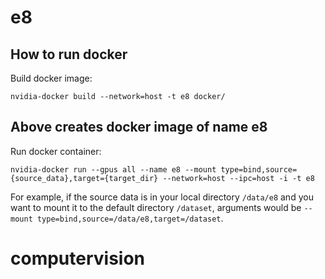 # e8

## How to run docker

Build docker image: 
```
nvidia-docker build --network=host -t e8 docker/
```
## Above creates docker image of name e8

Run docker container:
```
nvidia-docker run --gpus all --name e8 --mount type=bind,source={source_data},target={target_dir} --network=host --ipc=host -i -t e8
```
For example, if the source data is in your local directory `/data/e8` and you want to mount it to the default directory `/dataset`, arguments would be `--mount type=bind,source=/data/e8,target=/dataset`.


# computervision
